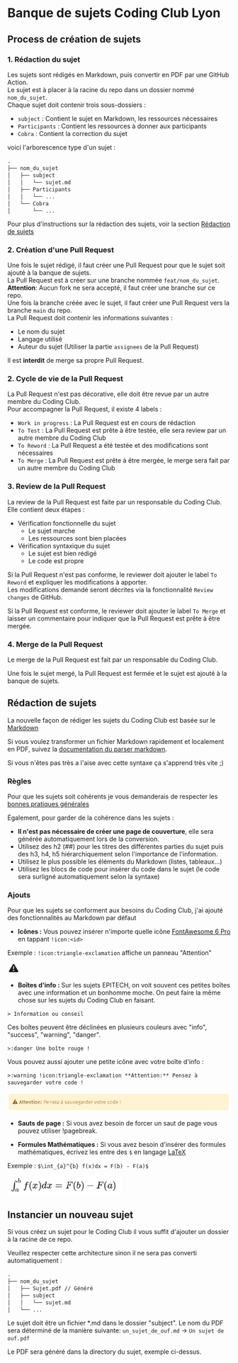 # Banque de sujets Coding Club Lyon

## Process de création de sujets

### 1. Rédaction du sujet

Les sujets sont rédigés en Markdown, puis convertir en PDF par une GitHub Action.<br>
Le sujet est à placer à la racine du repo dans un dossier nommé `nom_du_sujet`.<br>
Chaque sujet doit contenir trois sous-dossiers :
- `subject` : Contient le sujet en Markdown, les ressources nécessaires
- `Participants` : Contient les ressources à donner aux participants
- `Cobra` : Contient la correction du sujet

voici l'arborescence type d'un sujet :
```
.
├── nom_du_sujet
│   ├── subject
│   │   └── sujet.md
│   ├── Participants
│   │   └── ...
│   └── Cobra
│       └── ...
```

Pour plus d'instructions sur la rédaction des sujets, voir la section [Rédaction de sujets](#rédaction-de-sujets)

### 2. Création d'une Pull Request

Une fois le sujet rédigé, il faut créer une Pull Request pour que le sujet soit ajouté à la banque de sujets.<br>
La Pull Request est à créer sur une branche nommée `feat/nom_du_sujet`.<br>
**Attention**: Aucun fork ne sera accepté, il faut créer une branche sur ce repo.<br>
Une fois la branche créée avec le sujet, il faut créer une Pull Request vers la branche `main` du repo.<br>
La Pull Request doit contenir les informations suivantes :
- Le nom du sujet
- Langage utilisé
- Auteur du sujet (Utiliser la partie `assignees` de la Pull Request)

Il est **interdit** de merge sa propre Pull Request.

### 2. Cycle de vie de la Pull Request

La Pull Request n'est pas décorative, elle doit être revue par un autre membre du Coding Club.<br>
Pour accompagner la Pull Request, il existe 4 labels :
- `Work in progress` : La Pull Request est en cours de rédaction
- `To Test` : La Pull Request est prête à être testée, elle sera review par un autre membre du Coding Club
- `To Reword` : La Pull Request a été testée et des modifications sont nécessaires
- `To Merge` : La Pull Request est prête à être mergée, le merge sera fait par un autre membre du Coding Club

### 3. Review de la Pull Request

La review de la Pull Request est faite par un responsable du Coding Club.<br>
Elle contient deux étapes :
- Vérification fonctionnelle du sujet
  - Le sujet marche
  - Les ressources sont bien placées
- Vérification syntaxique du sujet
  - Le sujet est bien rédigé
  - Le code est propre

Si la Pull Request n'est pas conforme, le reviewer doit ajouter le label `To Reword` et expliquer les modifications à apporter.<br>
Les modifications demandé seront décrites via la fonctionnalité `Review changes` de GitHub.

Si la Pull Request est conforme, le reviewer doit ajouter le label `To Merge` et laisser un commentaire pour indiquer que la Pull Request est prête à être mergée.

### 4. Merge de la Pull Request

Le merge de la Pull Request est fait par un responsable du Coding Club.<br>

Une fois le sujet mergé, la Pull Request est fermée et le sujet est ajouté à la banque de sujets.

## Rédaction de sujets

La nouvelle façon de rédiger les sujets du Coding Club est basée sur le [Markdown](https://www.markdownguide.org/cheat-sheet/)

Si vous voulez transformer un fichier Markdown rapidement et localement en PDF, suivez la [documentation du parser markdown](.github/workflows/parser/README.md).

Si vous n'êtes pas très a l'aise avec cette syntaxe ça s'apprend très vite ;)

### Règles
Pour que les sujets soit cohérents je vous demanderais de respecter les [bonnes pratiques générales](https://www.markdownguide.org/basic-syntax/)

Également, pour garder de la cohérence dans les sujets :

- **Il n'est pas nécessaire de créer une page de couverture**, elle sera générée automatiquement lors de la conversion.
- Utilisez des h2 (##) pour les titres des différentes parties du sujet puis des h3, h4, h5 hiérarchiquement selon l'importance de l'information.
- Utilisez le plus possible les éléments du Markdown (listes, tableaux...)
- Utilisez les blocs de code pour insérer du code dans le sujet (le code sera surligné automatiquement selon la syntaxe)

### Ajouts
Pour que les sujets se conforment aux besoins du Coding Club, j'ai ajouté des fonctionnalités au Markdown par défaut

- **Icônes :**
Vous pouvez insérer n'importe quelle icône [FontAwesome 6 Pro](https://fontawesome.com/search) en tappant `!icon:<id>`

Exemple : `!icon:triangle-exclamation` affiche un panneau "Attention"

![](/.github/codingclub/assets/warning.png)

- **Boîtes d'info :**
Sur les sujets EPITECH, on voit souvent ces petites boîtes avec une information et un bonhomme moche.
On peut faire la même chose sur les sujets du Coding Club en faisant.
```
> Information ou conseil
```

Ces boîtes peuvent être déclinées en plusieurs couleurs avec "info", "success", "warning", "danger".

```
>:danger Une boîte rouge !
```

Vous pouvez aussi ajouter une petite icône avec votre boîte d'info :

```
>:warning !icon:triangle-exclamation **Attention:** Pensez à sauvegarder votre code !
```

![](/.github/codingclub/assets/info.png)

- **Sauts de page :**
Si vous avez besoin de forcer un saut de page vous pouvez utiliser !pagebreak.


- **Formules Mathématiques :**
Si vous avez besoin d'insérer des formules mathématiques, écrivez les entre des `$` en langage [LaTeX](https://latexeditor.lagrida.com/)

Exemple : `$\int_{a}^{b} f(x)dx = F(b) - F(a)$`

![](/.github/codingclub/assets/formula.png)

## Instancier un nouveau sujet
Si vous créez un sujet pour le Coding Club il vous suffit d'ajouter un dossier à la racine de ce repo.

Veuillez respecter cette architecture sinon il ne sera pas converti automatiquement :

```
.
├── nom_du_sujet
│   ├── Sujet.pdf // Généré
│   ├── subject
│   │   └── sujet.md
│   └── ...
```

Le sujet doit être un fichier \*.md dans le dossier "subject". Le nom du PDF sera déterminé de la manière suivante: `un_sujet_de_ouf.md` -> `Un sujet de ouf.pdf`

Le PDF sera généré dans la directory du sujet, exemple ci-dessus.
